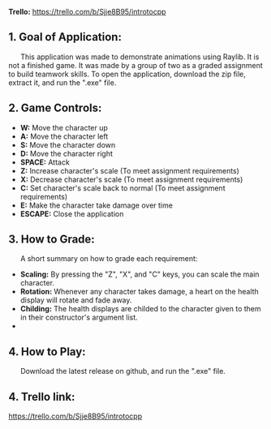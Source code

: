 **Trello:** https://trello.com/b/Sjje8B95/introtocpp
## 1. Goal of Application:  
&nbsp;&nbsp;&nbsp;&nbsp;&nbsp;&nbsp;This application was made to demonstrate animations using Raylib. It is not a finished game. It was made by a group of two as a graded assignment to build teamwork skills. To open the application, download the zip file, extract it, and run the ".exe" file.

## 2. Game Controls:  
* **W:** Move the character up
* **A:** Move the character left
* **S:** Move the character down
* **D:** Move the character right
* **SPACE:** Attack
* **Z:** Increase character's scale (To meet assignment requirements)
* **X:** Decrease character's scale (To meet assignment requirements)
* **C:** Set character's scale back to normal (To meet assignment requirements)
* **E:** Make the character take damage over time
* **ESCAPE:** Close the application 

## 3. How to Grade:
&nbsp;&nbsp;&nbsp;&nbsp;&nbsp;&nbsp;A short summary on how to grade each requirement:
* **Scaling:** By pressing the "Z", "X", and "C" keys, you can scale the main character.
* **Rotation:** Whenever any character takes damage, a heart on the health display will rotate and fade away.
* **Childing:** The health displays are childed to the character given to them in their constructor's argument list.
*
## 4. How to Play: 
&nbsp;&nbsp;&nbsp;&nbsp;&nbsp;&nbsp;Download the latest release on github, and run the ".exe" file.

## 4. Trello link:
https://trello.com/b/Sjje8B95/introtocpp
